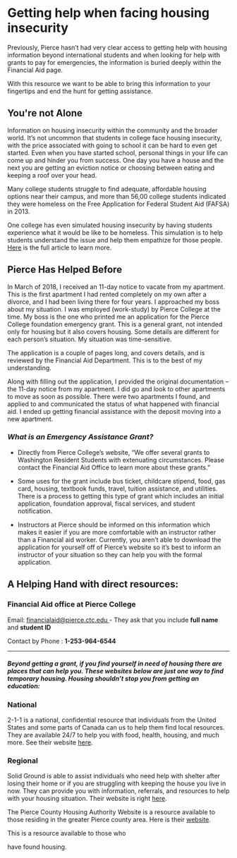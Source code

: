  

# Getting help when facing housing insecurity

Previously, Pierce hasn’t had very clear access to getting help with housing information beyond international students and when looking for help with grants to pay for emergencies, the information is buried deeply within the Financial Aid page. 

With this resource we want to be able to bring this information to your fingertips and end the hunt for getting assistance. 



## You're not Alone

Information on housing insecurity within the community and the broader world.  It’s not uncommon that students in college face housing insecurity, with the price associated with going to school it can be hard to even get started. Even when you have started school, personal things in your life can come up and hinder you from success. One day you have a house and the next you are getting an eviction notice or choosing between eating and keeping a roof over your head. 

Many college students struggle to find adequate, affordable housing options near their campus, and more than 56,00 college students indicated they were homeless on the Free Application for Federal Student Aid (FAFSA) in 2013. 

One college has even simulated housing insecurity by having students experience what it would be like to be homeless. This simulation is to help students understand the issue and help them empathize for those people. [Here](https://www.radford.edu/content/radfordcore/home/news/releases/2017/december/housing-insecurity-simulation.html) is the full article to learn more. 



## Pierce Has Helped Before

In March of 2018, I received an 11-day notice to vacate from my apartment. This is the first apartment I had rented completely on my own after a divorce, and I had been living there for four years. I approached my boss about my situation. I was employed (work-study) by Pierce College at the time. My boss is the one who printed me an application for the Pierce College foundation emergency grant. This is a general grant, not intended only for housing but it also covers housing. Some details are different for each person’s situation. My situation was time-sensitive. 

 The application is a couple of pages long, and covers details, and is reviewed by the Financial Aid Department. This is to the best of my understanding.

Along with filling out the application, I provided the original documentation – the 11-day notice from my apartment. I did go and look to other apartments to move as soon as possible. There were two apartments I found, and applied to and communicated the status of what happened with financial aid. I ended up getting financial assistance with the deposit moving into a new apartment. 



### *What is an Emergency Assistance Grant?*

* Directly from Pierce College’s website, “We offer several grants to Washington Resident Students with extenuating circumstances. Please contact the Financial Aid Office to learn more about these grants.”

* Some uses for the grant include bus ticket, childcare stipend, food, gas card, housing, textbook funds, travel, tuition assistance, and utilities. There is a process to getting this type of grant which includes an initial application, foundation approval, fiscal services, and student notification. 

* Instructors at Pierce should be informed on this information which makes it easier if you are more comfortable with an instructor rather than a Financial aid worker. Currently, you aren’t able to download the application for yourself off of Pierce’s website so it’s best to inform an instructor of your situation so they can help you with the formal application.

   

## A Helping Hand with direct resources:



### Financial Aid office at Pierce College

Email: [financialaid@pierce.ctc.edu ](mailto:financialaid@pierce.ctc.edu)- They ask that you include **full name** and **student ID**

Contact by Phone : **1-253-964-6544**

___



##### Beyond getting a grant, if you find yourself in need of housing there are places that can help you. These websites below are just one way to find temporary housing. Housing shouldn’t stop you from getting an education: 



### National 

2-1-1 is a national, confidential resource that individuals from the United States and some parts of Canada can us to help them find local resources. They are available 24/7 to help you with food, health, housing, and much more. See their website [here](http://www.211.org/). 



### Regional 

Solid Ground is able to assist individuals who need help with shelter after losing their home or if you are struggling with keeping the house you live in now. They can provide you with information, referrals, and resources to help with your housing situation. Their website is right [here](https://www.solid-ground.org/get-help/housing/). 

The Pierce County Housing Authority Website is a resource available to those residing in the greater Pierce county area. Here is their [website](http://www.pchawa.org/). 

This is a resource available to those who

 have found housing. 







